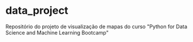 # data_project
Repositório do projeto de visualização de mapas do curso "Python for Data Science and Machine Learning Bootcamp"
